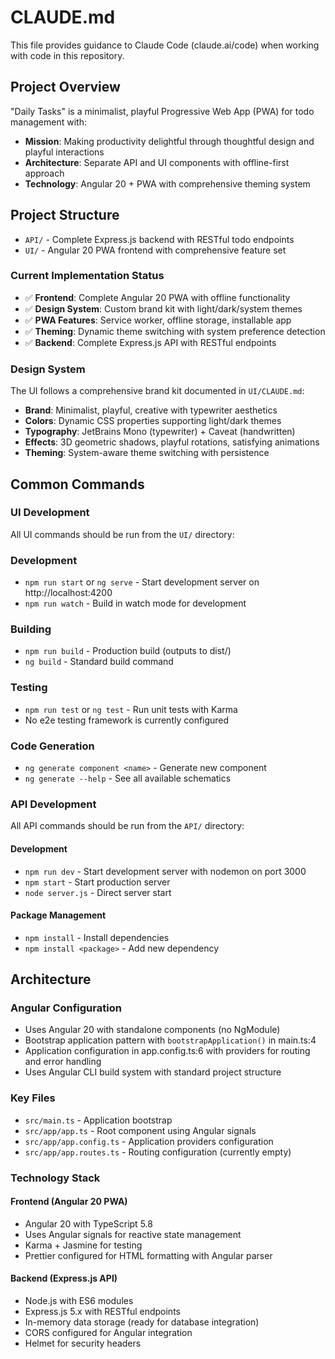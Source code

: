 # CLAUDE.md

This file provides guidance to Claude Code (claude.ai/code) when working with code in this repository.

## Project Overview

"Daily Tasks" is a minimalist, playful Progressive Web App (PWA) for todo management with:
- **Mission**: Making productivity delightful through thoughtful design and playful interactions
- **Architecture**: Separate API and UI components with offline-first approach
- **Technology**: Angular 20 + PWA with comprehensive theming system

## Project Structure

- `API/` - Complete Express.js backend with RESTful todo endpoints
- `UI/` - Angular 20 PWA frontend with comprehensive feature set

### Current Implementation Status
- ✅ **Frontend**: Complete Angular 20 PWA with offline functionality
- ✅ **Design System**: Custom brand kit with light/dark/system themes
- ✅ **PWA Features**: Service worker, offline storage, installable app
- ✅ **Theming**: Dynamic theme switching with system preference detection
- ✅ **Backend**: Complete Express.js API with RESTful endpoints

### Design System
The UI follows a comprehensive brand kit documented in `UI/CLAUDE.md`:
- **Brand**: Minimalist, playful, creative with typewriter aesthetics  
- **Colors**: Dynamic CSS properties supporting light/dark themes
- **Typography**: JetBrains Mono (typewriter) + Caveat (handwritten)
- **Effects**: 3D geometric shadows, playful rotations, satisfying animations
- **Theming**: System-aware theme switching with persistence

## Common Commands

### UI Development
All UI commands should be run from the `UI/` directory:

### Development
- `npm run start` or `ng serve` - Start development server on http://localhost:4200
- `npm run watch` - Build in watch mode for development

### Building
- `npm run build` - Production build (outputs to dist/)
- `ng build` - Standard build command

### Testing
- `npm run test` or `ng test` - Run unit tests with Karma
- No e2e testing framework is currently configured

### Code Generation
- `ng generate component <name>` - Generate new component
- `ng generate --help` - See all available schematics

### API Development  
All API commands should be run from the `API/` directory:

#### Development
- `npm run dev` - Start development server with nodemon on port 3000
- `npm start` - Start production server
- `node server.js` - Direct server start

#### Package Management
- `npm install` - Install dependencies
- `npm install <package>` - Add new dependency

## Architecture

### Angular Configuration
- Uses Angular 20 with standalone components (no NgModule)
- Bootstrap application pattern with `bootstrapApplication()` in main.ts:4
- Application configuration in app.config.ts:6 with providers for routing and error handling
- Uses Angular CLI build system with standard project structure

### Key Files
- `src/main.ts` - Application bootstrap
- `src/app/app.ts` - Root component using Angular signals
- `src/app/app.config.ts` - Application providers configuration
- `src/app/app.routes.ts` - Routing configuration (currently empty)

### Technology Stack

#### Frontend (Angular 20 PWA)
- Angular 20 with TypeScript 5.8
- Uses Angular signals for reactive state management
- Karma + Jasmine for testing
- Prettier configured for HTML formatting with Angular parser

#### Backend (Express.js API)
- Node.js with ES6 modules
- Express.js 5.x with RESTful endpoints
- In-memory data storage (ready for database integration)
- CORS configured for Angular integration
- Helmet for security headers